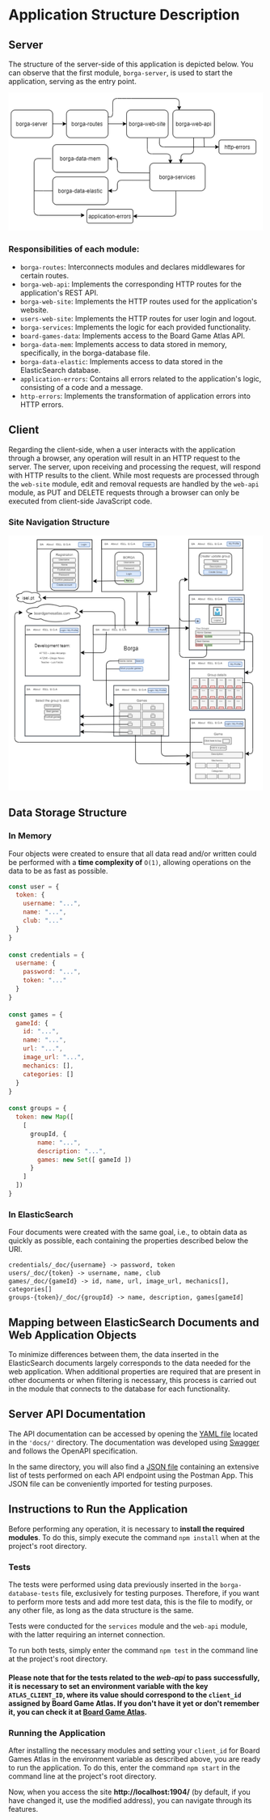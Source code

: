 # **Application Structure Description**

## **Server**
The structure of the server-side of this application is depicted below. You can observe that the first module, `borga-server`, is used to start the application, serving as the entry point.

![Server Structure](readme-images/server-structure.png)

### **Responsibilities of each module:**
- `borga-routes`: Interconnects modules and declares middlewares for certain routes.
- `borga-web-api`: Implements the corresponding HTTP routes for the application's REST API.
- `borga-web-site`: Implements the HTTP routes used for the application's website.
- `users-web-site`: Implements the HTTP routes for user login and logout.
- `borga-services`: Implements the logic for each provided functionality.
- `board-games-data`: Implements access to the Board Game Atlas API.
- `borga-data-mem`: Implements access to data stored in memory, specifically, in the borga-database file.
- `borga-data-elastic`: Implements access to data stored in the ElasticSearch database.
- `application-errors`: Contains all errors related to the application's logic, consisting of a code and a message.
- `http-errors`: Implements the transformation of application errors into HTTP errors.

## **Client**

Regarding the client-side, when a user interacts with the application through a browser, any operation will result in an HTTP request to the server. The server, upon receiving and processing the request, will respond with HTTP results to the client. While most requests are processed through the `web-site` module, edit and removal requests are handled by the `web-api` module, as PUT and DELETE requests through a browser can only be executed from client-side JavaScript code.

### **Site Navigation Structure**

![Site Structure](readme-images/site-structure.png)

## **Data Storage Structure**

### **In Memory**
Four objects were created to ensure that all data read and/or written could be performed with a **time complexity of** `O(1)`, allowing operations on the data to be as fast as possible.

```javascript
const user = {
  token: {
    username: "...",
    name: "...",
    club: "..."
  }
}

const credentials = {
  username: {
    password: "...",
    token: "..."
  }
}

const games = {
  gameId: {
    id: "...",
    name: "...",
    url: "...",
    image_url: "...",
    mechanics: [],
    categories: []
  }
}

const groups = {
  token: new Map([
    [
      groupId, { 
        name: "...",
        description: "...",
        games: new Set([ gameId ])
      }
    ]
  ])
}
```

### **In ElasticSearch**
Four documents were created with the same goal, i.e., to obtain data as quickly as possible, each containing the properties described below the URI.

```plaintext
credentials/_doc/{username} -> password, token
users/_doc/{token} -> username, name, club
games/_doc/{gameId} -> id, name, url, image_url, mechanics[], categories[]
groups-{token}/_doc/{groupId} -> name, description, games[gameId]
```

## **Mapping between ElasticSearch Documents and Web Application Objects**

To minimize differences between them, the data inserted in the ElasticSearch documents largely corresponds to the data needed for the web application. When additional properties are required that are present in other documents or when filtering is necessary, this process is carried out in the module that connects to the database for each functionality.

## **Server API Documentation**

The API documentation can be accessed by opening the [YAML file](docs/borga-api-spec.yaml) located in the `'docs/'` directory. The documentation was developed using [Swagger](https://swagger.io/) and follows the OpenAPI specification.

In the same directory, you will also find a [JSON file](docs/borga-api-test.json) containing an extensive list of tests performed on each API endpoint using the Postman App. This JSON file can be conveniently imported for testing purposes.

## **Instructions to Run the Application**

Before performing any operation, it is necessary to **install the required modules**. To do this, simply execute the command `npm install` when at the project's root directory.

### **Tests**
The tests were performed using data previously inserted in the `borga-database-tests` file, exclusively for testing purposes. Therefore, if you want to perform more tests and add more test data, this is the file to modify, or any other file, as long as the data structure is the same. 

Tests were conducted for the `services` module and the `web-api` module, with the latter requiring an internet connection.

To run both tests, simply enter the command `npm test` in the command line at the project's root directory. 

#### **Please note** that for the tests related to the ***web-api*** to pass successfully, it is necessary to set an **environment variable** with the key `ATLAS_CLIENT_ID`, where its value should correspond to the `client_id` assigned by Board Game Atlas. If you don't have it yet or don't remember it, you can check it at [Board Game Atlas](https://www.boardgameatlas.com/api/docs/apps).

### **Running the Application**
After installing the necessary modules and setting your `client_id` for Board Games Atlas in the environment variable as described above, you are ready to run the application. To do this, enter the command `npm start` in the command line at the project's root directory. 

Now, when you access the site **http://localhost:1904/** (by default, if you have changed it, use the modified address), you can navigate through its features.